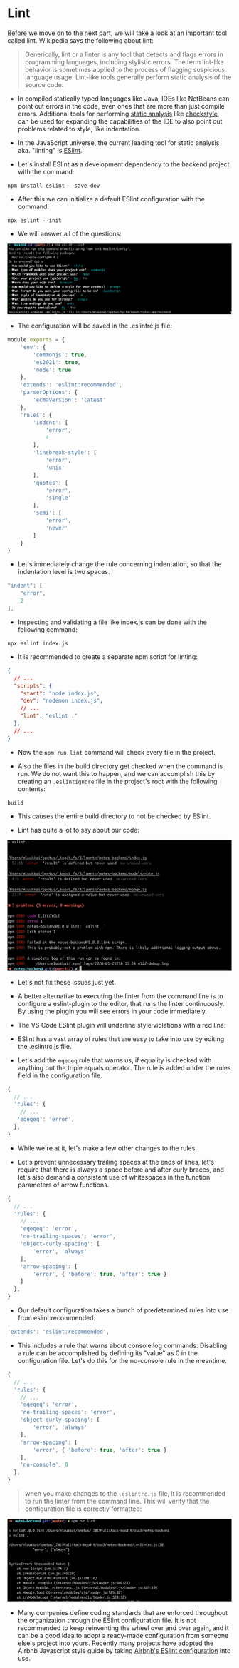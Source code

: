 # Lint

Before we move on to the next part, we will take a look at an important tool called lint. Wikipedia says the following about lint:

>Generically, lint or a linter is any tool that detects and flags errors in programming languages, including stylistic errors. The term lint-like behavior is sometimes applied to the process of flagging suspicious language usage. Lint-like tools generally perform static analysis of the source code.

- In compiled statically typed languages like Java, IDEs like NetBeans can point out errors in the code, even ones that are more than just compile errors. Additional tools for performing <a href="https://en.wikipedia.org/wiki/Static_program_analysis">static analysis</a> like <a href="https://checkstyle.sourceforge.io/">checkstyle</a>, can be used for expanding the capabilities of the IDE to also point out problems related to style, like indentation.

- In the JavaScript universe, the current leading tool for static analysis aka. "linting" is <a href="https://eslint.org/">ESlint</a>.

- Let's install ESlint as a development dependency to the backend project with the command:

```
npm install eslint --save-dev
```

- After this we can initialize a default ESlint configuration with the command:

```
npx eslint --init
```

- We will answer all of the questions:

<img src="./lint questions.png" alt="terminal showing questions that lint asks before configuration">

- The configuration will be saved in the .eslintrc.js file:

```js
module.exports = {
    'env': {
        'commonjs': true,
        'es2021': true,
        'node': true
    },
    'extends': 'eslint:recommended',
    'parserOptions': {
        'ecmaVersion': 'latest'
    },
    'rules': {
        'indent': [
            'error',
            4
        ],
        'linebreak-style': [
            'error',
            'unix'
        ],
        'quotes': [
            'error',
            'single'
        ],
        'semi': [
            'error',
            'never'
        ]
    }
}
```

- Let's immediately change the rule concerning indentation, so that the indentation level is two spaces.

```js
"indent": [
    "error",
    2
],
```

- Inspecting and validating a file like index.js can be done with the following command:

```
npx eslint index.js
```

- It is recommended to create a separate npm script for linting:

```json
{
  // ...
  "scripts": {
    "start": "node index.js",
    "dev": "nodemon index.js",
    // ...
    "lint": "eslint ."
  },
  // ...
}
```

- Now the `npm run lint` command will check every file in the project.

- Also the files in the build directory get checked when the command is run. We do not want this to happen, and we can accomplish this by creating an `.eslintignore` file in the project's root with the following contents:

```
build
```

- This causes the entire build directory to not be checked by ESlint.

- Lint has quite a lot to say about our code:

<img src="./lint errors.png" alt="lint errors">

- Let's not fix these issues just yet.

- A better alternative to executing the linter from the command line is to configure a eslint-plugin to the editor, that runs the linter continuously. By using the plugin you will see errors in your code immediately.

- The VS Code ESlint plugin will underline style violations with a red line:

- ESlint has a vast array of rules that are easy to take into use by editing the .eslintrc.js file.

- Let's add the `eqeqeq` rule that warns us, if equality is checked with anything but the triple equals operator. The rule is added under the rules field in the configuration file.

```js
{
  // ...
  'rules': {
    // ...
   'eqeqeq': 'error',
  },
}
```

- While we're at it, let's make a few other changes to the rules.

- Let's prevent unnecessary trailing spaces at the ends of lines, let's require that there is always a space before and after curly braces, and let's also demand a consistent use of whitespaces in the function parameters of arrow functions.

```js
{
  // ...
  'rules': {
    // ...
    'eqeqeq': 'error',
    'no-trailing-spaces': 'error',
    'object-curly-spacing': [
        'error', 'always'
    ],
    'arrow-spacing': [
        'error', { 'before': true, 'after': true }
    ]
  },
}
```

- Our default configuration takes a bunch of predetermined rules into use from eslint:recommended:

```js
'extends': 'eslint:recommended',
```

-  This includes a rule that warns about console.log commands. Disabling a rule can be accomplished by defining its "value" as 0 in the configuration file. Let's do this for the no-console rule in the meantime.

```js
{
  // ...
  'rules': {
    // ...
    'eqeqeq': 'error',
    'no-trailing-spaces': 'error',
    'object-curly-spacing': [
        'error', 'always'
    ],
    'arrow-spacing': [
        'error', { 'before': true, 'after': true }
    ],
    'no-console': 0
  },
}
```

>  when you make changes to the `.eslintrc.js` file, it is recommended to run the linter from the command line. This will verify that the configuration file is correctly formatted:

<img src="./after config changes for lint.png" alt="after config changes for lint">

- Many companies define coding standards that are enforced throughout the organization through the ESlint configuration file. It is not recommended to keep reinventing the wheel over and over again, and it can be a good idea to adopt a ready-made configuration from someone else's project into yours. Recently many projects have adopted the Airbnb Javascript style guide by taking <a href="https://github.com/airbnb/javascript/tree/master/packages/eslint-config-airbnb">Airbnb's ESlint configuration</a> into use.
